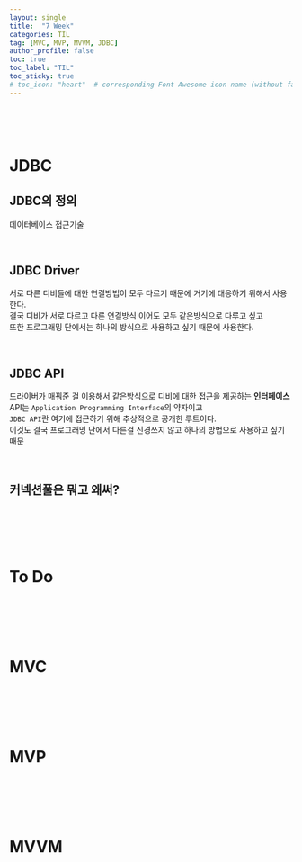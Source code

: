 ```yaml
---
layout: single
title:  "7 Week"
categories: TIL
tag: [MVC, MVP, MVVM, JDBC]
author_profile: false
toc: true
toc_label: "TIL"
toc_sticky: true
# toc_icon: "heart"  # corresponding Font Awesome icon name (without fa prefix)
---
```

<br><br><br>

# JDBC
## JDBC의 정의
데이터베이스 접근기술

<br>

## JDBC Driver
서로 다른 디비들에 대한 연결방법이 모두 다르기 때문에 거기에 대응하기 위해서 사용한다.
<br>
결국 디비가 서로 다르고 다른 연결방식 이어도 모두 같은방식으로 다루고 싶고
<br>
또한 프로그래밍 단에서는 하나의 방식으로 사용하고 싶기 때문에 사용한다.

<br>

## JDBC API
드라이버가 매꿔준 걸 이용해서 같은방식으로 디비에 대한 접근을 제공하는 **인터페이스**
<br>
API는 `Application Programming Interface`의 약자이고
<br>
`JDBC API`란 여기에 접근하기 위해 추상적으로 공개한 루트이다.
<br>
이것도 결국 프로그래밍 단에서 다른걸 신경쓰지 않고 하나의 방법으로 사용하고 싶기 때문

<br>

## 커넥션풀은 뭐고 왜써?


<br>
<br>
<br>
<br>

# To Do

<br>
<br>
<br>
<br>

# MVC

<br>
<br>
<br>
<br>

# MVP

<br>
<br>
<br>
<br>

# MVVM

<br>
<br>
<br>
<br>






<br>